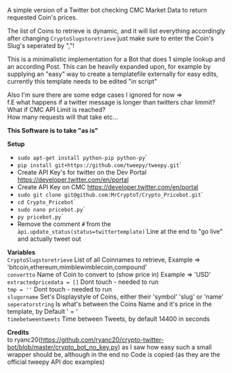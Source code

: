 A simple version of a Twitter bot checking CMC Market Data to return requested Coin's prices. 

The list of Coins to retrieve is dynamic, and it will list everything accordingly after changing ``CryptoSlugstoretrieve``̀ just make sure to enter the Coin's Slug's seperated by ","!

This is a minimalistic implementation for a Bot that does 1 simple lookup and an according Post. 
This can be heavily expanded upon, for example by supplying an "easy" way to create a templatefile externally for easy edits, currently this template needs to be edited "in script" 

Also I'm sure there are some edge cases I ignored for now => <br>
f.E what happens if a twitter message is longer than twitters char limmit? <br>
What if CMC API Limit is reached?<br>
How many requests will that take etc...

**This Software is to take "as is"** 

**Setup**
 - ``sudo apt-get install python-pip python-py``̀
 - ``pip install git+https://github.com/tweepy/tweepy.git``̀
 - Create API Key's for twitter on the Dev Portal https://developer.twitter.com/en/portal
 - Create API Key on CMC https://developer.twitter.com/en/portal
 - ``sudo git clone git@github.com:MrCryptoT/Crypto_Pricebot.git``̀
 - ``cd Crypto_Pricebot``̀
 - ``sudo nano pricebot.py``̀
 - ``py pricebot.py``̀
 - Remove the comment ``̀#``̀ from the ``̀api.update_status(status=twittertemplate)``̀  Line at the end to "go live" and actually tweet out
 
 **Variables** <br>
``CryptoSlugstoretrieve`` List of all Coinnames to retrieve, Example => 'bitcoin,ethereum,mimblewimblecoin,compound' <br>
``convertto`` Name of Coin to convert to (show price in) Example => 'USD' <br>
``extractedpricedata = []`` Dont touch - needed to run <br>
``tmp = ''`` Dont touch - needed to run <br>
``slugorname`` Set's Displaystyle of Coins, either their 'symbol'  'slug' or 'name'<br>
``seperatorstring`` Is what's between the Coins Name and it's price in the template, by Default ' = '<br>
``timebetweentweets`` Time between Tweets, by default 14400 in seconds  <br>

**Credits** <br>
to ryanc20(https://github.com/ryanc20/crypto-twitter-bot/blob/master/crypto_bot_no_key.py) as I saw how easy such a small wrapper should be, although in the end no Code is copied (as they are the official tweepy API doc examples) 
